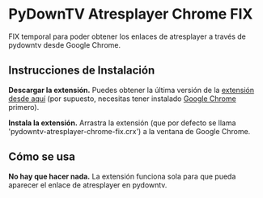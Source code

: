 PyDownTV Atresplayer Chrome FIX
====================================

FIX temporal para poder obtener los enlaces de atresplayer a través de pydowntv desde Google Chrome.

Instrucciones de Instalación
----------------------------

**Descargar la extensión.** Puedes obtener la última versión de la [extensión
desde aquí](https://raw.githubusercontent.com/aabilio/pydowntv-atresplayer-chrome-fix/master/pydowntv-atresplayer-chrome-fix.crx)
(por supuesto, necesitas tener instalado [Google Chrome](http://www.google.com/chrome) primero).</p>

**Instala la extensión.** Arrastra la extensión (que por defecto se llama 
'pydowntv-atresplayer-chrome-fix.crx') a la ventana de Google Chrome.</p>

Cómo se usa
-----------

**No hay que hacer nada.** La extensión funciona sola para que pueda aparecer el enlace de atresplayer
en pydowntv.
